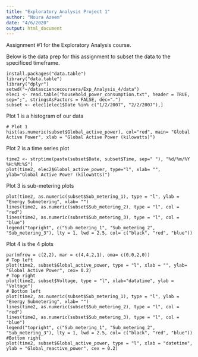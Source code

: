 ```yaml
---
title: "Exploratory Analysis Project 1"
author: "Noura Azeem"
date: "4/6/2020"
output: html_document
---
```


Assignment #1 for the Exploratory Analysis course. 

Below is the data prep for this assignment to subset the data to the specificed timeframe. 

```{r}
install.packages("data.table")
library("data.table")
library("dplyr")
setwd("~/datasciencecoursera/Exp_Analysis_4/data")
elec1 <- read.table("household_power_consumption.txt", header = TRUE, sep=";", stringsAsFactors = FALSE, dec=".")
subset <- elec1[elec1$Date %in% c("1/2/2007", "2/2/2007"),]
```

Plot 1 is a histogram of our data

```{r}
# Plot 1 
hist(as.numeric(subset$Global_active_power), col="red", main= "Global Active Power", xlab = "Global Active Power (kilowatts)")
```

Plot 2 is a time series plot
```{r}
time2 <- strptime(paste(subset$Date, subset$Time, sep=" "), "%d/%m/%Y %H:%M:%S")
plot(time2, elec2$Global_active_power, type="l", xlab= "", ylab="Global Active Power (kilowatts)")
```

Plot 3  is sub-metering plots

```{r}
plot(time2, as.numeric(subset$Sub_metering_1), type = "l", ylab = "Energy Submetering", xlab= "")
lines(time2, as.numeric(subset$Sub_metering_2), type = "l", col = "red")
lines(time2, as.numeric(subset$Sub_metering_3), type = "l", col = "blue")
legend("topright", c("Sub_metering_1", "Sub_metering_2", "Sub_metering_3"), lty = 1, lwd = 2.5, col= c("black", "red", "blue"))
```

Plot 4 is the 4 plots
```{r}
par(mfrow = c(2,2), mar = c(4,4,2,1), oma= c(0,0,2,0))
# Top left
plot(time2, subset$Global_active_power, type = "l", xlab = "", ylab= "Global Active Power", cex= 0.2)
# Top right
plot(time2, subset$Voltage, type = "l", xlab="datatime", ylab = "Voltage")
# Bottom left
plot(time2, as.numeric(subset$Sub_metering_1), type = "l", ylab = "Energy Submetering", xlab= "")
lines(time2, as.numeric(subset$Sub_metering_2), type = "l", col = "red")
lines(time2, as.numeric(subset$Sub_metering_3), type = "l", col = "blue")
legend("topright", c("Sub_metering_1", "Sub_metering_2", "Sub_metering_3"), lty = 1, lwd = 2.5, col= c("black", "red", "blue"))
#Bottom right
plot(time2, subset$Global_active_power, type = "l", xlab = "datetime", ylab = "Global_reactive_power", cex = 0.2)
```
